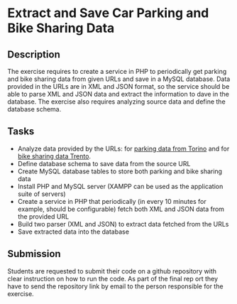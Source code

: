 Extract and Save Car Parking and Bike Sharing Data
==================================================

Description
-----------
The exercise requires to create a service in PHP to periodically get parking and bike sharing data from given URLs and save in a MySQL database.
Data provided in the URLs are in XML and JSON format, so the service should be able to parse XML and JSON data and extract the information to dave in the database.
The exercise also requires analyzing source data and define the database schema.

Tasks
-----

  * Analyze data provided by the URLs: for [parking data from Torino](http://opendata.5t.torino.it/get_pk) and for [ bike sharing data Trento](https://os.smartcommunitylab.it/core.mobility/bikesharing/trento).
  * Define database schema to save data from the source URL
  * Create MySQL database tables to store both parking and bike sharing data
  * Install PHP and MySQL server (XAMPP can be used as the application suite of servers)
  * Create a service in PHP that periodically (in every 10 minutes for example, should be
configurable) fetch both XML and JSON data from the provided URL
  * Build two parser (XML and JSON) to extract data fetched from the URLs
  * Save extracted data into the database

Submission
----------  
Students are requested to submit their code on a github repository with clear instruction on how to
run the code. As part of the final rep ort they have to send the repository link by email to the person
responsible for the exercise. 
